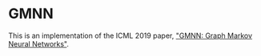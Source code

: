 # GMNN
This is an implementation of the ICML 2019 paper, ["GMNN: Graph Markov Neural Networks"](https://arxiv.org/abs/1905.06214).
